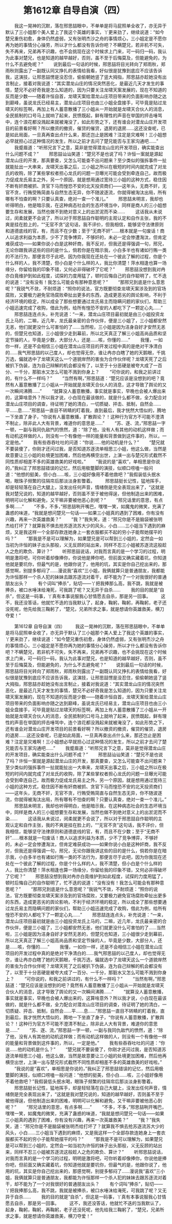 # 　　第1612章 自导自演（四）
　　我这一晃神的沉默，落在邢思喆眼中，不单单是将马屁照单全收了，亦无异于默认了三小姐那个美人爱上了我这个英雄的事实，丫更来劲了，继续说道：“如今楚兄重伤初愈，身体仍然虚弱，又有张明杰沙之舟的事情烦心，三小姐定是不愿你再为她的事情分心操劳，所以才什么都没有告诉你吧？不瞒楚兄，若非机不可失，失不再来，兄弟再不识趣，也不会挑现在这个时候求上门来，可一码归一码，我认为此事对楚兄，也是知道的越早越好，否则，虽不至于后悔莫及，但能避免的，为什么不去避免呢？”
　　说到最后一句话的时候，邢思喆将目光转向了郑雨秋，郑雨秋则露出了一副既认同又挣扎的表情给我看，好似很是犹豫到底应不应该告诉我，这演技，让邢思喆愣是没忍住，偷偷朝她竖了竖大拇指，邢思喆亦趁她没有出言制止，接着对我说道：“其实潜龙山庄的情况突然恶化，是最近几天才发生的事情，楚兄不必好奇我是怎么知道的，因为只要关注龙啸天案发展的，现在不知道的反而是少数——随着许恒自首，龙啸天案给潜龙山庄项目带来的负面影响亦随之达到巅峰，虽说龙氏已经易主，潜龙山庄项目也由三小姐全盘接手，可毕竟是贴过龙啸天的标签啊，再加上有人蓄意散播了三小姐从一开始就是龙啸天合伙人的消息，全民抵制的口号马上就响了起来，民愤既起，鲜有理性的声音在举国的抨击唾骂中，连个浪花都没溅起来就被淹没了，如此形势之下，还有谁会对潜龙山庄开发项目的前景看好啊？所以撤资的撤资，催贷的催贷，退房的退房……这还没查呢，已是如此局面，一旦真再查出点什么来，那还岂止是困难？注定是灾难啊！三小姐想必早就担心过这种情况的发生，所以之前才去问了楚兄能否与王家沟通吧……”
　　我蹙眉道：“听邢兄言下之意，莫非是觉得潜龙山庄的开发项目，确实能查出什么问题不成？”
　　邢思喆讪讪笑道：“楚兄不是也说了吗？许恒一案就是源起潜龙山庄的开发，那真要查，又怎么可能查不出问题来？至少类似的强拆事件一扯就能扯出一大串来，龙啸天出事之后，三小姐之所以在极短的时间内就完成了对龙氏的收购，除了某些掌权者担心龙氏的问题一旦曝光可能会受到牵连自己，故而极力促成龙氏易主之外，另一个原因，就是想用通过宽待三小姐的这种方式，稳住因不断有奸商被抓、贪官下马而惶恐不安的北天投资商们——这年头，无商不奸，无官不贪，行贿受贿简直与自然生态无异，你不随波逐流，你就得被淘汰出局，所有哪有不怕查的啊？只要认真查，绝对一查一个准儿。”
　　邢思喆未明言，我却也听得明白，他是暗示我，在这种病态社会的生态坏境当中，同样是商人的三小姐想要生存和发展，当然也做不到绝对意义上的出淤泥而不染……
　　这话我从未说过，闵柔就更不会说了，所以对于邢思喆自作聪明的主观认定和自作主张，我的不爽是挂在脸上的，““无官不贪”这句话，我不评价，但我相信，能够坚守法律原则和道德底线的官，有，而且不在少数；至于“无商不奸”……根本就是一句废话！商人以追求利益为本质，少不了竞争博弈，不够奸的，未必一定会惨遭淘汰，但肯定难获成功——如果你说小白是这种奸商，我不反对，但我还是得强调一句，邢兄，无论你跟我讲这些的目的是什么，倘若你是在暗示我，小白多半也有诸如行贿一类的不法行为，那便言尽于此吧，因为你我现在还处在一个彼此了解的过程，你是个什么样的人，我不清楚，但小白是个什么样的人，我比你清楚！萍水相逢也算一场缘分，你留给我的印象不错，又何必非得破坏了它呢？”
　　邢思喆没想到我对冉亦白竟维护到如此程度，试探的力度用猛了，顿时后悔自己的自作聪明了，忙不迭的说道：“没有没有！我怎么可能会有那种意思呢？”
　　“那邢兄到底是什么意思呢？”我锐气不敛，不耐烦道：“照你的说法，官方既要彻查龙啸天案涉及到的官场腐败，又要极力避免官场腐败牵扯出更多的东西，造成更恶劣的舆论影响，不利于经济环境的稳定，所以成全了那些想要通过龙氏易主而隐瞒问题的家伙们，帮助三小姐迅速完成了收购，借此为例，给所有惶恐不安的人都吃下了一颗定心丸……”
　　邢思喆连连点头，补充说道：“一来，潜龙山庄项目最初就是由三小姐投资龙氏上马的，二嘛，近几年，龙氏最亲密的合作伙伴，便是三小姐了，三小姐都安然无恙，他们就更没什么可害怕的了……当然啦，三小姐是因为洁身自好才安然无恙的，但楚兄也知道，三小姐很少走到幕前，所以北天真正了解三小姐高尚品质和坚定节操的人，毕竟是少数，大部分人，还是……咳，你懂的……”
　　我懂，一如你一样，还是不会相信三小姐在潜龙山庄项目的开发过程中真的是绝对干净清白的……我气邢思喆的以己度人，却也觉得无奈，谁让冉亦白瞎了她的天鹅眼，千挑万选，偏就选中了龙啸天这么一个道貌岸然的害虫为合作伙伴呢？龙啸天死了之后被扒下伪装，连为自己辩解的机会都没有了，以至于十分恶硬是被夸大成了一百分、一千分，那脏水又怎么可能不溅到你身上？
　　“可你说的，和我之前讲过的，有什么不一样吗？”
　　“当然有啊，”邢思喆道：“楚兄应该是没想到的吧？竟然有人蓄意散播了三小姐从一开始就是龙啸天合伙人的消息，这才导致了舆论的又一次瞬间沸腾……”
　　“就算没人蓄意散播，事实就是事实，早晚也会被人爆出来的，这算啥意外？所以我才说，小白现在最该做的，就是什么都不做，全力配合对潜龙山庄项目的调查，待证明了她的清白，一切质疑、抨击、抵制，自然会……平……息……”邢思喆一直目不转睛的盯着我，直到最后，我才恍然大悟似的，腾地一下坐直了身子，“你说有人蓄意散播，扩散舆论？！这种行为官方不可能不澄清不制止，除非此人大有背景，难道你的意思是……”
　　“苏、逐、流，”邢思喆一字一顿，一副与我同仇敌忾的愤然，道：“除了他，没有人有其他的动机这样做；而有动机这样做的人，则没有一个有像他一样的能量和背景做到这件事的，所以，一定是他。”
　　我有些吞吞吐吐的问道：“你说……他的动机是什么？”
　　“楚兄就不要装傻了，你刚才还问过我，是否知道苏逐流单相思三小姐，他这么做，当然是故意要让三小姐的处境更加困难，然后他再横空出世，上演一出与楚兄形式截然不同性质却相差不多的英雄救美的好戏啦。”
　　“我说的是“喜欢”，单相思是你说的，”我纠正了邢思喆错误的记忆，然后用极蹩脚的演技，似顺口唠嗑一般问道：“他想的挺美，但小白……咳，三小姐好像用不着他救吧？”我假装低头抿水喝，眼珠子频繁的往隔帘后那淡淡身影瞥着。
　　邢思喆挺长记性，猛地挥手，却是轻轻落在自己大腿上，没发出任何声音，情绪倒是完全表现出来了，“这就是我对楚兄说的，知道的越早越好，否则虽不至于被他得逞，但他制造出来的困难，明明可以化解和避免，又干嘛非要被他恶心到呢？”
　　“邢兄话里的意思，有点多啊……”
　　“不多，不多，”邢思喆咧开嘴巴，嘿嘿一笑，如魔鬼的微笑，充满了蛊惑的味道，“我就是想问楚兄一句话——如果三小姐真的遇到了困难，你有没有兴趣，再来一次英雄救美？”
　　“我？”我失笑，道：“邢兄你是不是脑袋被张明杰给打坏了？就算我不惧去抢苏逐流苏大少的风头，小白……三小姐当下遇到的麻烦，又是我这样一个全部存款连她身上一套衣服都买不起的穷小子能帮她摆平的吗？”
　　“那我是不是可以理解为，如果楚兄是可以帮到三小姐的，定然会一如当初为许恒的妹子出头那般，义无反顾的站出来，同样不忍三小姐被苏逐流这般趁人之危的欺负、算计？”
　　听邢思喆说话，对我而言真的是一个学习的过程，明明是激将吧，可你听着却像捧你，你说他是捧你吧，但前面又确实藏着坑，你知道他就是要坑你，但最气的是，他跟你说了，他用的坑，其实是你自己挖出来的，那感觉啊，别提多郁闷了……漫说我“喜欢”三小姐，我俩就算只是普通朋友，我都能为许恒那样一个杀人犯的妹妹去跟苏逐流对着干，却不能为了一个对我很好的普通朋友出头？
　　有个词叫“捧杀”，贴切——丫把我捧那么高，我不跳，我就是被捧杀，被口水唾沫给淹死，可我跳了呢？又无异于自杀……
　　我的目的就是“自杀”，但这是一码事，丫真有本事说服我心甘情愿去自杀，那是另一回事。
　　这不，我还没答话，他就忙不迭的当我默认了，起身，鞠躬，鞠躬，再鞠躬，老子还没死呢，他先给我三鞠躬了，“楚兄，兄弟所求之事，就是想请你英雄救美，横刀夺爱！”

　　第1612章 自导自演（四）
　　我这一晃神的沉默，落在邢思喆眼中，不单单是将马屁照单全收了，亦无异于默认了三小姐那个美人爱上了我这个英雄的事实，丫更来劲了，继续说道：“如今楚兄重伤初愈，身体仍然虚弱，又有张明杰沙之舟的事情烦心，三小姐定是不愿你再为她的事情分心操劳，所以才什么都没有告诉你吧？不瞒楚兄，若非机不可失，失不再来，兄弟再不识趣，也不会挑现在这个时候求上门来，可一码归一码，我认为此事对楚兄，也是知道的越早越好，否则，虽不至于后悔莫及，但能避免的，为什么不去避免呢？”
　　说到最后一句话的时候，邢思喆将目光转向了郑雨秋，郑雨秋则露出了一副既认同又挣扎的表情给我看，好似很是犹豫到底应不应该告诉我，这演技，让邢思喆愣是没忍住，偷偷朝她竖了竖大拇指，邢思喆亦趁她没有出言制止，接着对我说道：“其实潜龙山庄的情况突然恶化，是最近几天才发生的事情，楚兄不必好奇我是怎么知道的，因为只要关注龙啸天案发展的，现在不知道的反而是少数——随着许恒自首，龙啸天案给潜龙山庄项目带来的负面影响亦随之达到巅峰，虽说龙氏已经易主，潜龙山庄项目也由三小姐全盘接手，可毕竟是贴过龙啸天的标签啊，再加上有人蓄意散播了三小姐从一开始就是龙啸天合伙人的消息，全民抵制的口号马上就响了起来，民愤既起，鲜有理性的声音在举国的抨击唾骂中，连个浪花都没溅起来就被淹没了，如此形势之下，还有谁会对潜龙山庄开发项目的前景看好啊？所以撤资的撤资，催贷的催贷，退房的退房……这还没查呢，已是如此局面，一旦真再查出点什么来，那还岂止是困难？注定是灾难啊！三小姐想必早就担心过这种情况的发生，所以之前才去问了楚兄能否与王家沟通吧……”
　　我蹙眉道：“听邢兄言下之意，莫非是觉得潜龙山庄的开发项目，确实能查出什么问题不成？”
　　邢思喆讪讪笑道：“楚兄不是也说了吗？许恒一案就是源起潜龙山庄的开发，那真要查，又怎么可能查不出问题来？至少类似的强拆事件一扯就能扯出一大串来，龙啸天出事之后，三小姐之所以在极短的时间内就完成了对龙氏的收购，除了某些掌权者担心龙氏的问题一旦曝光可能会受到牵连自己，故而极力促成龙氏易主之外，另一个原因，就是想用通过宽待三小姐的这种方式，稳住因不断有奸商被抓、贪官下马而惶恐不安的北天投资商们——这年头，无商不奸，无官不贪，行贿受贿简直与自然生态无异，你不随波逐流，你就得被淘汰出局，所有哪有不怕查的啊？只要认真查，绝对一查一个准儿。”
　　邢思喆未明言，我却也听得明白，他是暗示我，在这种病态社会的生态坏境当中，同样是商人的三小姐想要生存和发展，当然也做不到绝对意义上的出淤泥而不染……
　　这话我从未说过，闵柔就更不会说了，所以对于邢思喆自作聪明的主观认定和自作主张，我的不爽是挂在脸上的，““无官不贪”这句话，我不评价，但我相信，能够坚守法律原则和道德底线的官，有，而且不在少数；至于“无商不奸”……根本就是一句废话！商人以追求利益为本质，少不了竞争博弈，不够奸的，未必一定会惨遭淘汰，但肯定难获成功——如果你说小白是这种奸商，我不反对，但我还是得强调一句，邢兄，无论你跟我讲这些的目的是什么，倘若你是在暗示我，小白多半也有诸如行贿一类的不法行为，那便言尽于此吧，因为你我现在还处在一个彼此了解的过程，你是个什么样的人，我不清楚，但小白是个什么样的人，我比你清楚！萍水相逢也算一场缘分，你留给我的印象不错，又何必非得破坏了它呢？”
　　邢思喆没想到我对冉亦白竟维护到如此程度，试探的力度用猛了，顿时后悔自己的自作聪明了，忙不迭的说道：“没有没有！我怎么可能会有那种意思呢？”
　　“那邢兄到底是什么意思呢？”我锐气不敛，不耐烦道：“照你的说法，官方既要彻查龙啸天案涉及到的官场腐败，又要极力避免官场腐败牵扯出更多的东西，造成更恶劣的舆论影响，不利于经济环境的稳定，所以成全了那些想要通过龙氏易主而隐瞒问题的家伙们，帮助三小姐迅速完成了收购，借此为例，给所有惶恐不安的人都吃下了一颗定心丸……”
　　邢思喆连连点头，补充说道：“一来，潜龙山庄项目最初就是由三小姐投资龙氏上马的，二嘛，近几年，龙氏最亲密的合作伙伴，便是三小姐了，三小姐都安然无恙，他们就更没什么可害怕的了……当然啦，三小姐是因为洁身自好才安然无恙的，但楚兄也知道，三小姐很少走到幕前，所以北天真正了解三小姐高尚品质和坚定节操的人，毕竟是少数，大部分人，还是……咳，你懂的……”
　　我懂，一如你一样，还是不会相信三小姐在潜龙山庄项目的开发过程中真的是绝对干净清白的……我气邢思喆的以己度人，却也觉得无奈，谁让冉亦白瞎了她的天鹅眼，千挑万选，偏就选中了龙啸天这么一个道貌岸然的害虫为合作伙伴呢？龙啸天死了之后被扒下伪装，连为自己辩解的机会都没有了，以至于十分恶硬是被夸大成了一百分、一千分，那脏水又怎么可能不溅到你身上？
　　“可你说的，和我之前讲过的，有什么不一样吗？”
　　“当然有啊，”邢思喆道：“楚兄应该是没想到的吧？竟然有人蓄意散播了三小姐从一开始就是龙啸天合伙人的消息，这才导致了舆论的又一次瞬间沸腾……”
　　“就算没人蓄意散播，事实就是事实，早晚也会被人爆出来的，这算啥意外？所以我才说，小白现在最该做的，就是什么都不做，全力配合对潜龙山庄项目的调查，待证明了她的清白，一切质疑、抨击、抵制，自然会……平……息……”邢思喆一直目不转睛的盯着我，直到最后，我才恍然大悟似的，腾地一下坐直了身子，“你说有人蓄意散播，扩散舆论？！这种行为官方不可能不澄清不制止，除非此人大有背景，难道你的意思是……”
　　“苏、逐、流，”邢思喆一字一顿，一副与我同仇敌忾的愤然，道：“除了他，没有人有其他的动机这样做；而有动机这样做的人，则没有一个有像他一样的能量和背景做到这件事的，所以，一定是他。”
　　我有些吞吞吐吐的问道：“你说……他的动机是什么？”
　　“楚兄就不要装傻了，你刚才还问过我，是否知道苏逐流单相思三小姐，他这么做，当然是故意要让三小姐的处境更加困难，然后他再横空出世，上演一出与楚兄形式截然不同性质却相差不多的英雄救美的好戏啦。”
　　“我说的是“喜欢”，单相思是你说的，”我纠正了邢思喆错误的记忆，然后用极蹩脚的演技，似顺口唠嗑一般问道：“他想的挺美，但小白……咳，三小姐好像用不着他救吧？”我假装低头抿水喝，眼珠子频繁的往隔帘后那淡淡身影瞥着。
　　邢思喆挺长记性，猛地挥手，却是轻轻落在自己大腿上，没发出任何声音，情绪倒是完全表现出来了，“这就是我对楚兄说的，知道的越早越好，否则虽不至于被他得逞，但他制造出来的困难，明明可以化解和避免，又干嘛非要被他恶心到呢？”
　　“邢兄话里的意思，有点多啊……”
　　“不多，不多，”邢思喆咧开嘴巴，嘿嘿一笑，如魔鬼的微笑，充满了蛊惑的味道，“我就是想问楚兄一句话——如果三小姐真的遇到了困难，你有没有兴趣，再来一次英雄救美？”
　　“我？”我失笑，道：“邢兄你是不是脑袋被张明杰给打坏了？就算我不惧去抢苏逐流苏大少的风头，小白……三小姐当下遇到的麻烦，又是我这样一个全部存款连她身上一套衣服都买不起的穷小子能帮她摆平的吗？”
　　“那我是不是可以理解为，如果楚兄是可以帮到三小姐的，定然会一如当初为许恒的妹子出头那般，义无反顾的站出来，同样不忍三小姐被苏逐流这般趁人之危的欺负、算计？”
　　听邢思喆说话，对我而言真的是一个学习的过程，明明是激将吧，可你听着却像捧你，你说他是捧你吧，但前面又确实藏着坑，你知道他就是要坑你，但最气的是，他跟你说了，他用的坑，其实是你自己挖出来的，那感觉啊，别提多郁闷了……漫说我“喜欢”三小姐，我俩就算只是普通朋友，我都能为许恒那样一个杀人犯的妹妹去跟苏逐流对着干，却不能为了一个对我很好的普通朋友出头？
　　有个词叫“捧杀”，贴切——丫把我捧那么高，我不跳，我就是被捧杀，被口水唾沫给淹死，可我跳了呢？又无异于自杀……
　　我的目的就是“自杀”，但这是一码事，丫真有本事说服我心甘情愿去自杀，那是另一回事。
　　这不，我还没答话，他就忙不迭的当我默认了，起身，鞠躬，鞠躬，再鞠躬，老子还没死呢，他先给我三鞠躬了，“楚兄，兄弟所求之事，就是想请你英雄救美，横刀夺爱！”
